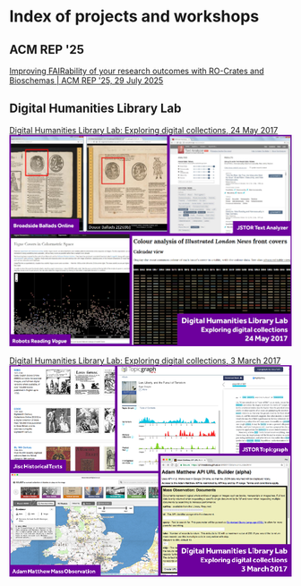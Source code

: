# Index of projects and workshops

## ACM REP '25
[Improving FAIRability of your research outcomes with RO-Crates and Bioschemas | ACM REP '25, 29 July 2025](https://philreeddata.github.io/acmrep25/)

## Digital Humanities Library Lab
[Digital Humanities Library Lab: Exploring digital collections, 24 May 2017](https://philreeddata.github.io/DigitalHumanitiesLibraryLab/dhll201705/index.html)
[![Digital Humanities Library Lab - Exploring digital collections, 24 May 2017][4]][3]

[Digital Humanities Library Lab: Exploring digital collections, 3 March 2017](https://philreeddata.github.io/DigitalHumanitiesLibraryLab/dhll201703/index.html)
[![Digital Humanities Library Lab - Exploring digital collections, 3 March 2017][2]][1]

  [1]: https://philreeddata.github.io/DigitalHumanitiesLibraryLab/dhll201703/index.html
  [2]: ./img/dhll1703-cover.png
  [3]: https://philreeddata.github.io/DigitalHumanitiesLibraryLab/dhll201705/index.html
  [4]: ./img/dhll1705-cover.png
